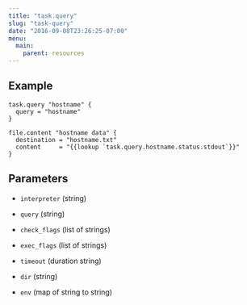 ```yaml
---
title: "task.query"
slug: "task-query"
date: "2016-09-08T23:26:25-07:00"
menu:
  main:
    parent: resources
---
```





## Example

```hcl
task.query "hostname" {
  query = "hostname"
}

file.content "hostname data" {
  destination = "hostname.txt"
  content     = "{{lookup `task.query.hostname.status.stdout`}}"
}

```


## Parameters

- `interpreter` (string)


- `query` (string)


- `check_flags` (list of strings)


- `exec_flags` (list of strings)


- `timeout` (duration string)


- `dir` (string)


- `env` (map of string to string)
